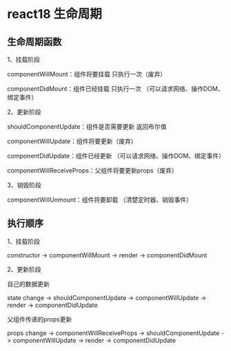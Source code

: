 # react18 生命周期

## 生命周期函数


1、挂载阶段

componentWillMount：组件将要挂载 只执行一次（废弃）

componentDidMount：组件已经挂载 只执行一次 （可以请求网络、操作DOM、绑定事件）


2、更新阶段

shouldComponentUpdate：组件是否需要更新 返回布尔值

componentWillUpdate：组件将要更新（废弃）

componentDidUpdate：组件已经更新 （可以请求网络、操作DOM、绑定事件）

componentWillReceiveProps：父组件将要更新props（废弃）


3、销毁阶段

componentWillUnmount：组件将要卸载 （清楚定时器、销毁事件）



## 执行顺序

1、挂载阶段

constructor -> componentWillMount -> render -> componentDidMount

  

2、更新阶段

自己的数据更新

state change -> shouldComponentUpdate -> componentWillUpdate -> render -> componentDidUpdate

  

父组件传递的props更新

props change -> componentWillReceiveProps -> shouldComponentUpdate -> componentWillUpdate -> render -> componentDidUpdate